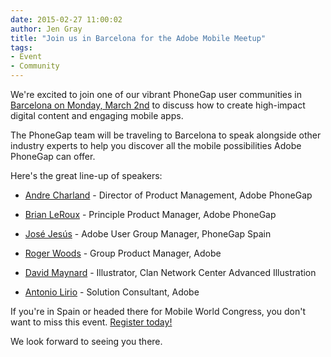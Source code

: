 ```yaml
---
date: 2015-02-27 11:00:02
author: Jen Gray
title: "Join us in Barcelona for the Adobe Mobile Meetup"
tags:
- Event
- Community
---
```


We're excited to join one of our vibrant PhoneGap user communities in [Barcelona on Monday, March 2nd](http://adobemobilebarcelona.phonegapspain.com/) to discuss how to create high-impact digital content and engaging mobile apps. 

The PhoneGap team will be traveling to Barcelona to speak alongside other industry experts to help you discover all the mobile possibilities Adobe PhoneGap can offer.

Here's the great line-up of speakers:

- [Andre Charland](https://twitter.com/AndreCharland) - Director of Product Management, Adobe PhoneGap

- [Brian LeRoux](https://twitter.com/brianleroux) - Principle Product Manager, Adobe PhoneGap

- [José Jesús](https://twitter.com/JoseJ_PR) - Adobe User Group Manager, PhoneGap Spain

- [Roger Woods](https://twitter.com/rogerjwoods) - Group Product Manager, Adobe

- [David Maynard](https://twitter.com/dmaynar) - Illustrator, Clan Network Center Advanced Illustration

- [Antonio Lirio](https://twitter.com/uklanor) - Solution Consultant, Adobe

If you're in Spain or headed there for Mobile World Congress, you don't want to miss this event. [Register today!](http://adobemobilebarcelona.phonegapspain.com/)

We look forward to seeing you there. 